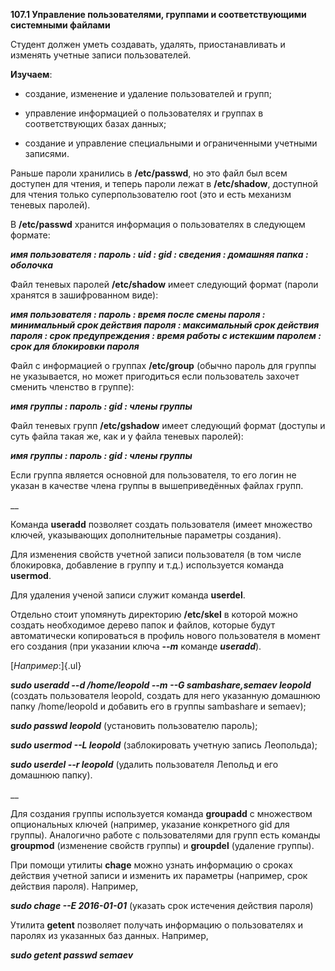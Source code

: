 **107.1 Управление пользователями, группами и соответствующими
системными файлами**

Студент должен уметь создавать, удалять, приостанавливать и изменять
учетные записи пользователей.

**Изучаем**:

-   создание, изменение и удаление пользователей и групп;

-   управление информацией о пользователях и группах в соответствующих
    базах данных;

-   создание и управление специальными и ограниченными учетными
    записями.

Раньше пароли хранились в **/etc/passwd**, но это файл был всем доступен
для чтения, и теперь пароли лежат в **/etc/shadow**, доступной для
чтения только суперпользователю root (это и есть механизм теневых
паролей).

В **/etc/passwd** хранится информация о пользователях в следующем
формате:

***имя пользователя : пароль : uid : gid : сведения : домашняя папка :
оболочка***

Файл теневых паролей **/etc/shadow** имеет следующий формат (пароли
хранятся в зашифрованном виде):

***имя пользователя : пароль : время после смены пароля : минимальный
срок действия пароля : максимальный срок действия пароля : срок
предупреждения : время работы с истекшим паролем : срок для блокировки
пароля***

Файл с информацией о группах **/etc/group** (обычно пароль для группы не
указывается, но может пригодиться если пользователь захочет сменить
членство в группе):

***имя группы : пароль : gid : члены группы***

Файл теневых групп **/etc/gshadow** имеет следующий формат (доступы и
суть файла такая же, как и у файла теневых паролей):

***имя группы : пароль : gid : члены группы***

Если группа является основной для пользователя, то его логин не указан в
качестве члена группы в вышеприведённых файлах групп.

\_\_

Команда **useradd** позволяет создать пользователя (имеет множество
ключей, указывающих дополнительные параметры создания).

Для изменения свойств учетной записи пользователя (в том числе
блокировка, добавление в группу и т.д.) используется команда
**usermod**.

Для удаления ученой записи служит команда **userdel**.

Отдельно стоит упомянуть директорию **/etc/skel** в которой можно
создать необходимое дерево папок и файлов, которые будут автоматически
копироваться в профиль нового пользователя в момент его создания (при
указании ключа ***--m*** команде ***useradd***).

[*Например*:]{.ul}

***sudo useradd --d /home/leopold --m --G sambashare,semaev leopold***
(создать пользователя leopold, создать для него указанную домашнюю папку
/home/leopold и добавить его в группы sambashare и semaev);

***sudo passwd leopold*** (установить пользователю пароль);

***sudo usermod --L leopold*** (заблокировать учетную запись Леопольда);

***sudo userdel --r leopold*** (удалить пользователя Лепольд и его
домашнюю папку).

\_\_

Для создания группы используется команда **groupadd** c множеством
опциональных ключей (например, указание конкретного gid для группы).
Аналогично работе с пользователями для групп есть команды **groupmod**
(изменение свойств группы) и **groupdel** (удаление группы).

При помощи утилиты **chage** можно узнать информацию о сроках действия
учетной записи и изменить их параметры (например, срок действия пароля).
Например,

***sudo chage --E 2016-01-01*** (указать срок истечения действия пароля)

Утилита **getent** позволяет получать информацию о пользователях и
паролях из указанных баз данных. Например,

***sudo getent passwd semaev***
